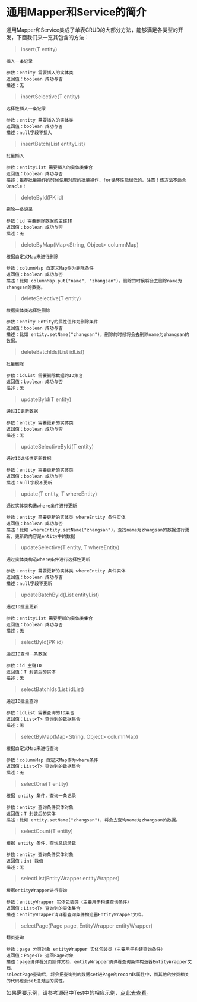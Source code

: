 # 通用Mapper和Service的简介

通用Mapper和Service集成了单表CRUD的大部分方法，能够满足各类型的开发，下面我们来一览其包含的方法：

> insert(T entity)

```
插入一条记录

参数：entity 需要插入的实体类
返回值：boolean 成功与否
描述：无
```

> insertSelective(T entity)

```
选择性插入一条记录

参数：entity 需要插入的实体类
返回值：boolean 成功与否
描述：null字段不插入
```

> insertBatch(List<T> entityList)

```
批量插入

参数：entityList 需要插入的实体类集合
返回值：boolean 成功与否
描述：推荐批量操作的时候使用对应的批量操作，for循环性能很低的。注意！该方法不适合 Oracle！
```

> deleteById(PK id)

```
删除一条记录

参数：id 需要删除数据的主键ID
返回值：boolean 成功与否
描述：无
```

> deleteByMap(Map<String, Object> columnMap)

```
根据自定义Map来进行删除

参数：columnMap 自定义Map作为删除条件
返回值：boolean 成功与否
描述：比如 columnMap.put("name", "zhangsan")，删除的时候将会去删除name为zhangsan的数据。
```

> deleteSelective(T entity)

```
根据实体类选择性删除

参数：entity Entity的属性值作为删除条件
返回值：boolean 成功与否
描述：比如 entity.setName("zhangsan")，删除的时候将会去删除name为zhangsan的数据。
```

> deleteBatchIds(List<PK> idList)

```
批量删除

参数：idList 需要删除数据的ID集合
返回值：boolean 成功与否
描述：无
```

> updateById(T entity)

```
通过ID更新数据

参数：entity 需要更新的实体类
返回值：boolean 成功与否
描述：无
```

> updateSelectiveById(T entity)

```
通过ID选择性更新数据

参数：entity 需要更新的实体类
返回值：boolean 成功与否
描述：null字段不更新
```

> update(T entity, T whereEntity)

```
通过实体类构造where条件进行更新

参数：entity 需要更新的实体类 whereEntity 条件实体
返回值：boolean 成功与否
描述：比如 whereEntity.setName("zhangsan")，查找name为zhangsan的数据进行更新，更新的内容是entity中的数据
```

> updateSelective(T entity, T whereEntity)

```
通过实体类构造where条件进行选择性更新

参数：entity 需要更新的实体类 whereEntity 条件实体
返回值：boolean 成功与否
描述：null字段不更新
```

> updateBatchById(List<T> entityList)

```
通过ID批量更新

参数：entityList 需要更新的实体类集合
返回值：boolean 成功与否
描述：无
```

> selectById(PK id)

```
通过ID查询一条数据

参数：id 主键ID
返回值：T 封装后的实体
描述：无
```

> selectBatchIds(List<PK> idList)

```
通过ID批量查询

参数：idList 需要查询的ID集合
返回值：List<T> 查询到的数据集合
描述：无
```

> selectByMap(Map<String, Object> columnMap)

```
根据自定义Map来进行查询

参数：columnMap 自定义Map作为where条件
返回值：List<T> 查询到的数据集合
描述：无
```

> selectOne(T entity)

```
根据 entity 条件，查询一条记录

参数：entity 查询条件实体对象
返回值：T 封装后的实体
描述：比如 entity.setName("zhangsan")，将会去查询name为zhangsan的数据。
```

> selectCount(T entity)

```
根据 entity 条件，查询总记录数

参数：entity 查询条件实体对象
返回值：int 数值
描述：无
```

> selectList(EntityWrapper<T> entityWrapper)

```
根据entityWrapper进行查询

参数：entityWrapper 实体包装类（主要用于构建查询条件）
返回值：List<T> 查询到的实体集合
描述：entityWrapper请详看查询条件构造器EntityWrapper文档。
```

> selectPage(Page<T> page, EntityWrapper<T> entityWrapper)

```
翻页查询

参数：page 分页对象 entityWrapper 实体包装类（主要用于构建查询条件）
返回值：Page<T> 返回Page对象
描述：page请详看分页插件文档，entityWrapper请详看查询条件构造器EntityWrapper文档。
selectPage查询后，将会把查询到的数据set进Page的records属性中，而其他的分页相关的代码也会set进对应的属性。
```

如果需要示例，请参考源码中Test中的相应示例，[点此去查看](https://github.com/baomidou/mybatis-plus/blob/master/mybatis-plus/src/test/java/com/baomidou/mybatisplus/test/mysql/UserMapperTest.java)。
